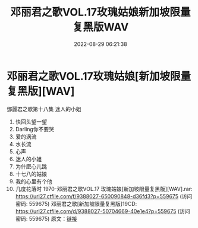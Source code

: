 ﻿---
title: 邓丽君之歌VOL.17玫瑰姑娘新加坡限量复黑版WAV
date: 2022-08-29 06:21:38
categories: WAV车载音乐、镜像
tags: 华语中文
---
# 邓丽君之歌VOL.17玫瑰姑娘[新加坡限量复黑版][WAV]

鄧麗君之歌第十八集 迷人的小姐
01. 快回头望一望
02. Darling你不要哭
03. 爱的涡流
04. 水长流
05. 心声
06. 迷人的小姐
07. 为什麽心儿跳
08. 十七八的姑娘
09. 我的心里有个他
10. 几度花落时
1970-邓丽君之歌VOL.17 玫瑰姑娘[新加坡限量复黑版][WAV].rar: https://url27.ctfile.com/f/9388027-650090848-d36fd3?p=559675
(访问密码: 559675)
邓丽君之歌[新加坡限量复黑版]19CD: https://url27.ctfile.com/d/9388027-50704669-40e1e4?p=559675
(访问密码: 559675)
原文：[链接](https://blog.sina.com.cn/s/blog_1647c7e7601030z3q.html)